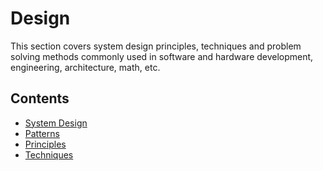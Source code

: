 # Design


This section covers system design principles, techniques and problem solving methods commonly used in software and hardware development, engineering, architecture, math, etc.

## Contents

- [System Design](Design.md)
- [Patterns](Patterns.md)
- [Principles](Principles.md)
- [Techniques](Techniques.md)
